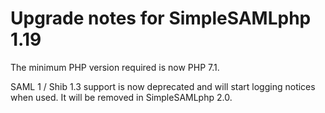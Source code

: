 Upgrade notes for SimpleSAMLphp 1.19
====================================

The minimum PHP version required is now PHP 7.1.

SAML 1 / Shib 1.3 support is now deprecated and will start logging notices
when used. It will be removed in SimpleSAMLphp 2.0.
